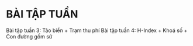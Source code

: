# BÀI TẬP TUẦN
Bài tập tuần 3: Tảo biển + Trạm thu phí
Bài tập tuần 4: H-Index + Khoá số + Con đường gốm sứ
